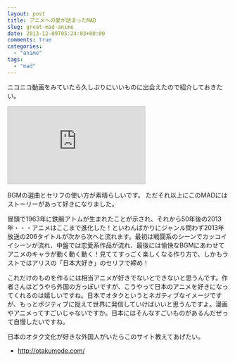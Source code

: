 ```yaml
---
layout: post
title: アニメへの愛が詰まったMAD
slug: great-mad-anime
date: 2013-12-09T05:24:03+00:00
comments: true
categories:
  - "anime"
tags:
  - "mad"
---
```


ニコニコ動画をみていたら久しぶりにいいものに出会えたので紹介しておきたい。

<iframe width="312" height="176" src="http://ext.nicovideo.jp/thumb/sm22206515" scrolling="no" style="border:solid 1px #CCC;" frameborder="0"><a href="http://www.nicovideo.jp/watch/sm22206515">【ニコニコ動画】qyll - Animegraphy 2013</a></iframe>

BGMの選曲とセリフの使い方が素晴らしいです。
ただそれ以上にこのMADにはストーリーがあって好きになりました。

冒頭で1963年に鉄腕アトムが生まれたことが示され、それから50年後の2013年・・・アニメはここまで進化した！といわんばかりにジャンル問わず2013年放送の206タイトルが次から次へと流れます。最初は戦闘系のシーンでカッコイイシーンが流れ、中盤では恋愛系作品が流れ、最後には愉快なBGMにあわせてアニメのキャラが動く動く動く！見ててすっごく楽しくなる作り方で、しかもラストではアリスの「日本大好き」のセリフで締め！

これだけのものを作るには相当アニメが好きでないとできないと思うんです。作者さんはどうやら外国の方っぽいですが、こうやって日本のアニメを好きになってくれるのは嬉しいですね。日本でオタクというとネガティブなイメージですが、もっとポジティブに捉えて世界に発信していけばいいと思うんですよ。漫画やアニメってすごいじゃないですか。日本にはそんなすごいものがあるんだぜって自慢したいですね。

日本のオタク文化が好きな外国人がいたらこのサイト教えてあげたい。

- http://otakumode.com/

